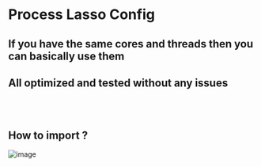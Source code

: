 # Process Lasso Config
## If you have the same cores and threads then you can basically use them
## All optimized and tested without any issues
<br></br>
## How to import ?
![image](https://github.com/user-attachments/assets/e8cd5deb-41a8-4945-9612-b0767197aae4)
<br></br>
